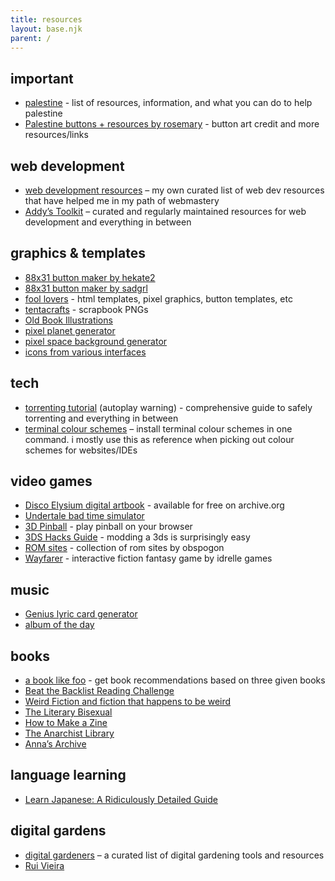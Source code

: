 ```yaml
---
title: resources
layout: base.njk
parent: /
---
```


## important

- [palestine](/resources/palestine) - list of resources, information, and what you can do to help palestine
- [Palestine buttons + resources by rosemary](https://hillhouse.neocities.org/journal/notes/palestine) - button art credit and more resources/links

## web development

- [web development resources](/resources/dev) – my own curated list of web dev resources that have helped me in my path of webmastery
- [Addy’s Toolkit](https://toolkit.addy.codes/) – curated and regularly maintained resources for web development and everything in between

## graphics & templates

- [88x31 button maker by hekate2](https://hekate2.github.io/buttonmaker/)
- [88x31 button maker by sadgrl](https://sadgrl.online/projects/88x31-button-maker)
- [fool lovers](https://www.foollovers.com/) - html templates, pixel graphics, button templates, etc
- [tentacrafts](https://tentacrafts.neocities.org/) - scrapbook PNGs
- [Old Book Illustrations](https://www.oldbookillustrations.com/)
- [pixel planet generator](https://deep-fold.itch.io/pixel-planet-generator)
- [pixel space background generator](https://deep-fold.itch.io/space-background-generator)
- [icons from various interfaces](https://guidebookgallery.org/icons/components)

## tech

- [torrenting tutorial](https://easyussr.neocities.org/torrenting) (autoplay warning) - comprehensive guide to safely torrenting and everything in between
- [terminal colour schemes](https://gogh-co.github.io/Gogh/) – install terminal colour schemes in one command. i mostly use this as reference when picking out colour schemes for websites/IDEs

## video games

- [Disco Elysium digital artbook](https://archive.org/details/discoelysiumartbook/) - available for free on archive.org
- [Undertale bad time simulator](https://jcw87.github.io/c2-sans-fight/)
- [3D Pinball](https://alula.github.io/SpaceCadetPinball/) - play pinball on your browser
- [3DS Hacks Guide](https://3ds.hacks.guide/) - modding a 3ds is surprisingly easy
- [ROM sites](https://obspogon.neocities.org/megacol/kits/roms/) - collection of rom sites by obspogon
- [Wayfarer](https://idrellegames.itch.io/wayfarer) - interactive fiction fantasy game by idrelle games

## music

- [Genius lyric card generator](https://ehmorris.com/lyriccardgenerator/tool/)
- [album of the day](https://albumoftheday.versary.town/)

## books

- [a book like foo](https://abooklike.foo/) - get book recommendations based on three given books
- [Beat the Backlist Reading Challenge](https://austinedecker.com/beat-the-backlist/)
- [Weird Fiction and fiction that happens to be weird](https://figcat.com/lists/weird-fiction-and-fiction-that-happens-to-be-weird/)
- [The Literary Bisexual](https://theliterarybisexual.neocities.org/)
- [How to Make a Zine](https://www.rookiemag.com/2012/05/how-to-make-a-zine/)
- [The Anarchist Library](https://theanarchistlibrary.org/special/index)
- [Anna’s Archive](https://annas-archive.org/)

## language learning

- [Learn Japanese: A Ridiculously Detailed Guide](https://www.tofugu.com/learn-japanese/)

## digital gardens

- [digital gardeners](https://github.com/MaggieAppleton/digital-gardeners) – a curated list of digital gardening tools and resources
- [Rui Vieira](https://ruivieira.dev/)